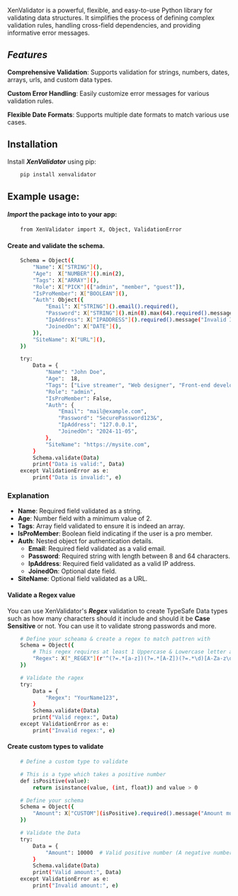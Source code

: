 XenValidator is a powerful, flexible, and easy-to-use Python library for validating data structures. It simplifies the process of defining complex validation rules, handling cross-field dependencies, and providing informative error messages.

## *Features*
**Comprehensive Validation**: Supports validation for strings, numbers, dates, arrays, urls, and custom data types.

**Custom Error Handling**: Easily customize error messages for various validation rules.

**Flexible Date Formats**: Supports multiple date formats to match various use cases.

## Installation

Install ***XenValidator*** using pip:

```bash
    pip install xenvalidator
``` 

## Example usage:

#### *Import* the package into to your app:

```bash
    from XenValidator import X, Object, ValidationError
```

#### Create and validate the schema.

```bash
    Schema = Object({
        "Name": X["STRING"](),
        "Age":  X["NUMBER"]().min(2),
        "Tags": X["ARRAY"](),
        "Role": X["PICK"](["admin", "member", "guest"]),
        "IsProMember": X["BOOLEAN"](),
        "Auth": Object({
            "Email": X["STRING"]().email().required(),
            "Password": X["STRING"]().min(8).max(64).required().message("Password is required and must be 8 characters long."),
            "IpAddress": X["IPADDRESS"]().required().message("Invalid IP address."),
            "JoinedOn": X["DATE"](),
        }),
        "SiteName": X["URL"](),
    })

    try:
        Data = {
            "Name": "John Doe",
            "Age":  18,
            "Tags": ["Live streamer", "Web designer", "Front-end developer"],
            "Role": "admin",
            "IsProMember": False,
            "Auth": {
                "Email": "mail@example.com",
                "Password": "SecurePassword123&",
                "IpAddress": "127.0.0.1",
                "JoinedOn": "2024-11-05",
            },
            "SiteName": "https://mysite.com",
        }
        Schema.validate(Data)
        print("Data is valid:", Data)
    except ValidationError as e:
        print("Data is invalid:", e)
```

### Explanation

- **Name**: Required field validated as a string.
- **Age**: Number field with a minimum value of 2.
- **Tags**: Array field validated to ensure it is indeed an array.
- **IsProMember**: Boolean field indicating if the user is a pro member.
- **Auth**: Nested object for authentication details.
  - **Email**: Required field validated as a valid email.
  - **Password**: Required string with length between 8 and 64 characters.
  - **IpAddress**: Required field validated as a valid IP address.
  - **JoinedOn**: Optional date field.
- **SiteName**: Optional field validated as a URL.

#### Validate a Regex value

You can use XenValidator's ***Regex*** validation to create TypeSafe Data types such as how many characters should it include and should it be **Case Sensitive** or not. You can use it to validate strong passwords and more.

```bash
    # Define your scheama & create a regex to match pattren with
    Schema = Object({
        # This regex requires at least 1 Uppercase & Lowercase letter and 1 Number & Must be 8 characters long
        "Regex": X["_REGEX"](r'^(?=.*[a-z])(?=.*[A-Z])(?=.*\d)[A-Za-z\d]{8,12}$'),
    })

    # Validate the ragex
    try:
        Data = {
            "Regex": "YourName123",
        }
        Schema.validate(Data)
        print("Valid regex:", Data)
    except ValidationError as e:
        print("Invalid regex:", e)


```

#### Create custom types to validate

```bash
    # Define a custom type to validate

    # This is a type which takes a positive number
    def isPositive(value):
        return isinstance(value, (int, float)) and value > 0

    # Define your schema
    Schema = Object({
        "Amount": X["CUSTOM"](isPositive).required().message("Amount must be positive."),
    })

    # Validate the Data
    try:
        Data = {
            "Amount": 10000  # Valid positive number (A negative number should return an error)
        }
        Schema.validate(Data)
        print("Valid amount:", Data)
    except ValidationError as e:
        print("Invalid amount:", e)


```
